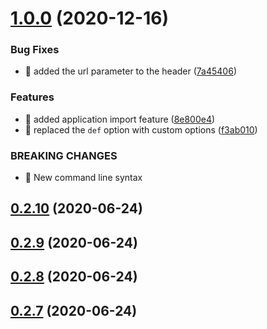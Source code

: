 # [1.0.0](https://github.com/aerogear/unifiedpush-cli/compare/0.2.10...1.0.0) (2020-12-16)


### Bug Fixes

* 🐛 added the url parameter to the header ([7a45406](https://github.com/aerogear/unifiedpush-cli/commit/7a454062534cf8c3bb27c48987a9ac22cc3b7946))


### Features

* 🎸 added application import feature ([8e800e4](https://github.com/aerogear/unifiedpush-cli/commit/8e800e487fabc3b17cf98aaf2aab037bff475ca9))
* 🎸 replaced the `def` option with custom options ([f3ab010](https://github.com/aerogear/unifiedpush-cli/commit/f3ab0108fdcdef68f6e338d8a3ba2fc3c8e67b87))


### BREAKING CHANGES

* 🧨 New command line syntax



## [0.2.10](https://github.com/aerogear/unifiedpush-cli/compare/0.2.9...0.2.10) (2020-06-24)



## [0.2.9](https://github.com/aerogear/unifiedpush-cli/compare/0.2.8...0.2.9) (2020-06-24)



## [0.2.8](https://github.com/aerogear/unifiedpush-cli/compare/0.2.7...0.2.8) (2020-06-24)



## [0.2.7](https://github.com/aerogear/unifiedpush-cli/compare/0.2.6...0.2.7) (2020-06-24)



